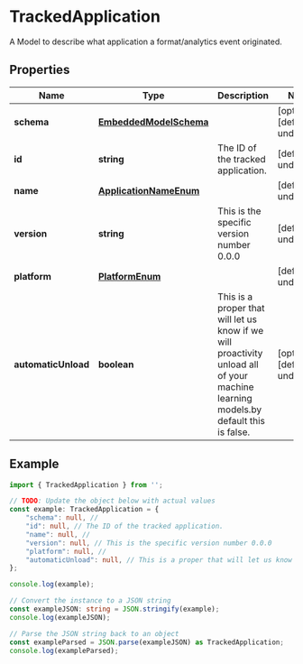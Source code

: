 
# TrackedApplication

A Model to describe what application a format/analytics event originated.

## Properties

Name | Type | Description | Notes
------------ | ------------- | ------------- | -------------
**schema** | [**EmbeddedModelSchema**](EmbeddedModelSchema) |  | [optional] [default to undefined]
**id** | **string** | The ID of the tracked application. | [default to undefined]
**name** | [**ApplicationNameEnum**](ApplicationNameEnum) |  | [default to undefined]
**version** | **string** | This is the specific version number 0.0.0 | [default to undefined]
**platform** | [**PlatformEnum**](PlatformEnum) |  | [default to undefined]
**automaticUnload** | **boolean** | This is a proper that will let us know if we will proactivity unload all of your machine learning models.by default this is false. | [optional] [default to undefined]

## Example

```typescript
import { TrackedApplication } from '';

// TODO: Update the object below with actual values
const example: TrackedApplication = {
    "schema": null, // 
    "id": null, // The ID of the tracked application.
    "name": null, // 
    "version": null, // This is the specific version number 0.0.0
    "platform": null, // 
    "automaticUnload": null, // This is a proper that will let us know if we will proactivity unload all of your machine learning models.by default this is false.
};

console.log(example);

// Convert the instance to a JSON string
const exampleJSON: string = JSON.stringify(example);
console.log(exampleJSON);

// Parse the JSON string back to an object
const exampleParsed = JSON.parse(exampleJSON) as TrackedApplication;
console.log(exampleParsed);
```




